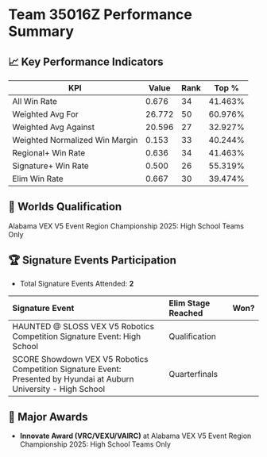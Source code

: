 # Team 35016Z Performance Summary

## 📈 Key Performance Indicators
| KPI | Value | Rank | Top % |
| --- | ----- | ---- | ----- |
| All Win Rate | 0.676 | 34 | 41.463% |
| Weighted Avg For | 26.772 | 50 | 60.976% |
| Weighted Avg Against | 20.596 | 27 | 32.927% |
| Weighted Normalized Win Margin | 0.153 | 33 | 40.244% |
| Regional+ Win Rate | 0.636 | 34 | 41.463% |
| Signature+ Win Rate | 0.500 | 26 | 55.319% |
| Elim Win Rate | 0.667 | 30 | 39.474% |


## 🎯 Worlds Qualification
Alabama VEX V5 Event Region Championship 2025: High School Teams Only

## 🏆 Signature Events Participation
- Total Signature Events Attended: **2**

| Signature Event | Elim Stage Reached | Won? |
|:----------------|:-------------------|:----|
| HAUNTED @ SLOSS VEX V5 Robotics Competition Signature Event: High School | Qualification |  |
| SCORE Showdown VEX V5 Robotics Competition Signature Event: Presented by Hyundai at Auburn University - High School | Quarterfinals |  |


## 🥇 Major Awards
- **Innovate Award (VRC/VEXU/VAIRC)** at Alabama VEX V5 Event Region Championship 2025: High School Teams Only


